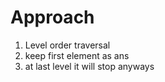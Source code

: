 # Approach
1. Level order traversal
2. keep first element as ans
3. at last level it will stop anyways
